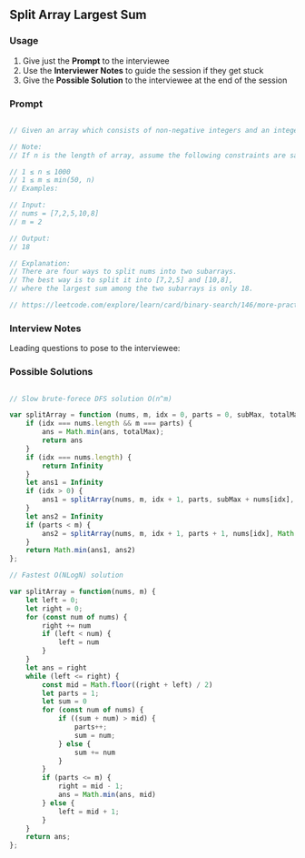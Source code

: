 ## Split Array Largest Sum

### Usage

1. Give just the **Prompt** to the interviewee
2. Use the **Interviewer Notes** to guide the session if they get stuck
3. Give the **Possible Solution** to the interviewee at the end of the session

### Prompt

```javascript

// Given an array which consists of non-negative integers and an integer m, you can split the array into m non-empty continuous subarrays. Write an algorithm to minimize the largest sum among these m subarrays.

// Note:
// If n is the length of array, assume the following constraints are satisfied:

// 1 ≤ n ≤ 1000
// 1 ≤ m ≤ min(50, n)
// Examples:

// Input:
// nums = [7,2,5,10,8]
// m = 2

// Output:
// 18

// Explanation:
// There are four ways to split nums into two subarrays.
// The best way is to split it into [7,2,5] and [10,8],
// where the largest sum among the two subarrays is only 18.

// https://leetcode.com/explore/learn/card/binary-search/146/more-practices-ii/1042/
```

### Interview Notes

Leading questions to pose to the interviewee:


### Possible Solutions

```javascript

// Slow brute-forece DFS solution O(n^m)

var splitArray = function (nums, m, idx = 0, parts = 0, subMax, totalMax = 0, ans = Infinity) {
    if (idx === nums.length && m === parts) {
        ans = Math.min(ans, totalMax);
        return ans
    }
    if (idx === nums.length) {
        return Infinity
    }
    let ans1 = Infinity
    if (idx > 0) {
        ans1 = splitArray(nums, m, idx + 1, parts, subMax + nums[idx], Math.max(totalMax, subMax + nums[idx]), ans)
    }
    let ans2 = Infinity
    if (parts < m) {
        ans2 = splitArray(nums, m, idx + 1, parts + 1, nums[idx], Math.max(totalMax, nums[idx]), ans)
    }
    return Math.min(ans1, ans2)
};

// Fastest O(NLogN) solution 

var splitArray = function(nums, m) {
    let left = 0;
    let right = 0;
    for (const num of nums) {
        right += num
        if (left < num) {
            left = num
        }
    }
    let ans = right
    while (left <= right) {
        const mid = Math.floor((right + left) / 2)
        let parts = 1;
        let sum = 0
        for (const num of nums) {
            if ((sum + num) > mid) {
                parts++;
                sum = num;
            } else {
                sum += num
            }
        }
        if (parts <= m) {
            right = mid - 1;
            ans = Math.min(ans, mid)
        } else {
            left = mid + 1;
        }
    }
    return ans;
};


```